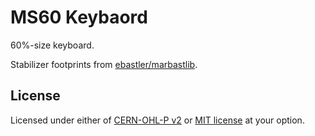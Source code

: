# MS60 Keybaord

60%-size keyboard.

Stabilizer footprints from [ebastler/marbastlib](https://github.com/ebastler/marbastlib).

## License

Licensed under either of [CERN-OHL-P v2](/LICENSE-CERN-OHL-P) or [MIT license](/LICENSE-MIT) at your option.
